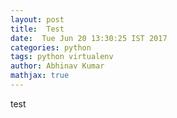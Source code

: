 ```yaml
---
layout: post
title:  Test
date:  Tue Jun 20 13:30:25 IST 2017
categories: python
tags: python virtualenv
author: Abhinav Kumar
mathjax: true
---
```


test